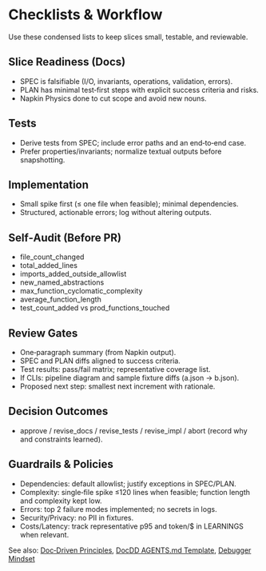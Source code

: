# Checklists & Workflow

Use these condensed lists to keep slices small, testable, and reviewable.

## Slice Readiness (Docs)

- SPEC is falsifiable (I/O, invariants, operations, validation, errors).
- PLAN has minimal test‑first steps with explicit success criteria and risks.
- Napkin Physics done to cut scope and avoid new nouns.

## Tests

- Derive tests from SPEC; include error paths and an end‑to‑end case.
- Prefer properties/invariants; normalize textual outputs before snapshotting.

## Implementation

- Small spike first (≤ one file when feasible); minimal dependencies.
- Structured, actionable errors; log without altering outputs.

## Self‑Audit (Before PR)

- file_count_changed
- total_added_lines
- imports_added_outside_allowlist
- new_named_abstractions
- max_function_cyclomatic_complexity
- average_function_length
- test_count_added vs prod_functions_touched

## Review Gates

- One‑paragraph summary (from Napkin output).
- SPEC and PLAN diffs aligned to success criteria.
- Test results: pass/fail matrix; representative coverage list.
- If CLIs: pipeline diagram and sample fixture diffs (a.json → b.json).
- Proposed next step: smallest next increment with rationale.

## Decision Outcomes

- approve / revise_docs / revise_tests / revise_impl / abort (record why and constraints learned).

## Guardrails & Policies

- Dependencies: default allowlist; justify exceptions in SPEC/PLAN.
- Complexity: single‑file spike ≤120 lines when feasible; function length and complexity kept low.
- Errors: top 2 failure modes implemented; no secrets in logs.
- Security/Privacy: no PII in fixtures.
- Costs/Latency: track representative p95 and token/$ in LEARNINGS when relevant.

See also: [Doc‑Driven Principles](../foundations/ddd-principles.md), [DocDD AGENTS.md Template](../practice/docdd-agents-template.md), [Debugger Mindset](../foundations/debugger-mindset.md)
